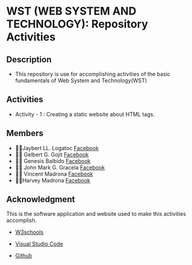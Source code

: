 # WST (WEB SYSTEM AND TECHNOLOGY): Repository Activities

## Description 
* This repository is use for accomplishing activities of the basic fundamentals of Web System and Technology(WST) 
## Activities
* Activity - 1 : Creating a static website about HTML tags.
## Members
* 👨‍💻Jaybert LL. Logatoc [Facebook](https://web.facebook.com/profile.php?id=100094664191586)
* 👨‍💻 Gelbert G. Gojit [Facebook](https://web.facebook.com/gojitgelbert)
* 👨‍💻 Genesis Balbido [Facebook](https://web.facebook.com/Shingketsu)
* 👨‍💻 John Mark G. Gracela [Facebook](https://web.facebook.com/johnmark.gracela)
* 👨‍💻 Vincent Madrona [Facebook](https://web.facebook.com/vincentrusellmadrona)
* 👨‍💻Harvey Madrona [Facebook](https://web.facebook.com/harbmadrona)
## Acknowledgment
This is the software application and website used to make this activities accomplish. 

* [W3schools](https://www.w3schools.com/html/)

* [Visual Studio Code](https://code.visualstudio.com/)

* [Github](https://github.com/)

